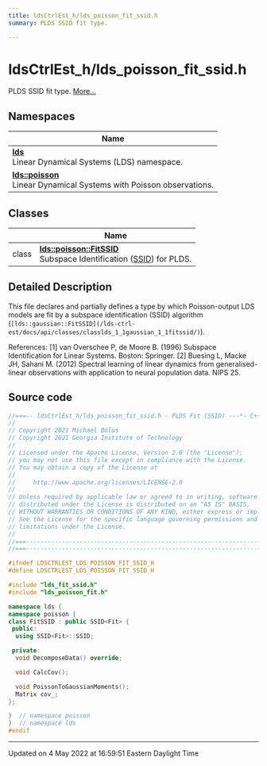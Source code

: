 ```yaml
---
title: ldsCtrlEst_h/lds_poisson_fit_ssid.h
summary: PLDS SSID fit type. 

---
```


# ldsCtrlEst_h/lds_poisson_fit_ssid.h

PLDS SSID fit type.  [More...](#detailed-description)



## Namespaces

| Name           |
| -------------- |
| **[lds](/lds-ctrl-est/docs/api/namespaces/namespacelds/)** <br>Linear Dynamical Systems (LDS) namespace.  |
| **[lds::poisson](/lds-ctrl-est/docs/api/namespaces/namespacelds_1_1poisson/)** <br>Linear Dynamical Systems with Poisson observations.  |

## Classes

|                | Name           |
| -------------- | -------------- |
| class | **[lds::poisson::FitSSID](/lds-ctrl-est/docs/api/classes/classlds_1_1poisson_1_1fitssid/)** <br>Subspace Identification ([SSID](/lds-ctrl-est/docs/api/classes/classlds_1_1ssid/)) for PLDS.  |

## Detailed Description



This file declares and partially defines a type by which Poisson-output LDS models are fit by a subspace identification (SSID) algorithm (`[lds::gaussian::FitSSID](/lds-ctrl-est/docs/api/classes/classlds_1_1gaussian_1_1fitssid/)`).

References: [1] van Overschee P, de Moore B. (1996) Subspace Identification for Linear Systems. Boston: Springer. [2] Buesing L, Macke JH, Sahani M. (2012) Spectral learning of linear dynamics from generalised-linear observations with application to neural population data. NIPS 25. 





## Source code

```cpp
//===-- ldsCtrlEst_h/lds_poisson_fit_ssid.h - PLDS Fit (SSID) ---*- C++ -*-===//
//
// Copyright 2021 Michael Bolus
// Copyright 2021 Georgia Institute of Technology
//
// Licensed under the Apache License, Version 2.0 (the "License");
// you may not use this file except in compliance with the License.
// You may obtain a copy of the License at
//
//     http://www.apache.org/licenses/LICENSE-2.0
//
// Unless required by applicable law or agreed to in writing, software
// distributed under the License is distributed on an "AS IS" BASIS,
// WITHOUT WARRANTIES OR CONDITIONS OF ANY KIND, either express or implied.
// See the License for the specific language governing permissions and
// limitations under the License.
//
//===----------------------------------------------------------------------===//
//===----------------------------------------------------------------------===//

#ifndef LDSCTRLEST_LDS_POISSON_FIT_SSID_H
#define LDSCTRLEST_LDS_POISSON_FIT_SSID_H

#include "lds_fit_ssid.h"
#include "lds_poisson_fit.h"

namespace lds {
namespace poisson {
class FitSSID : public SSID<Fit> {
 public:
  using SSID<Fit>::SSID;

 private:
  void DecomposeData() override;

  void CalcCov();

  void PoissonToGaussianMoments();
  Matrix cov_;
};

}  // namespace poisson
}  // namespace lds
#endif
```


-------------------------------

Updated on  4 May 2022 at 16:59:51 Eastern Daylight Time
